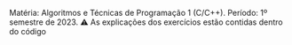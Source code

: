 Matéria: Algoritmos e Técnicas de Programação 1 (C/C++). Período: 1º semestre de 2023.
⚠️ As explicações dos exercícios estão contidas dentro do código

